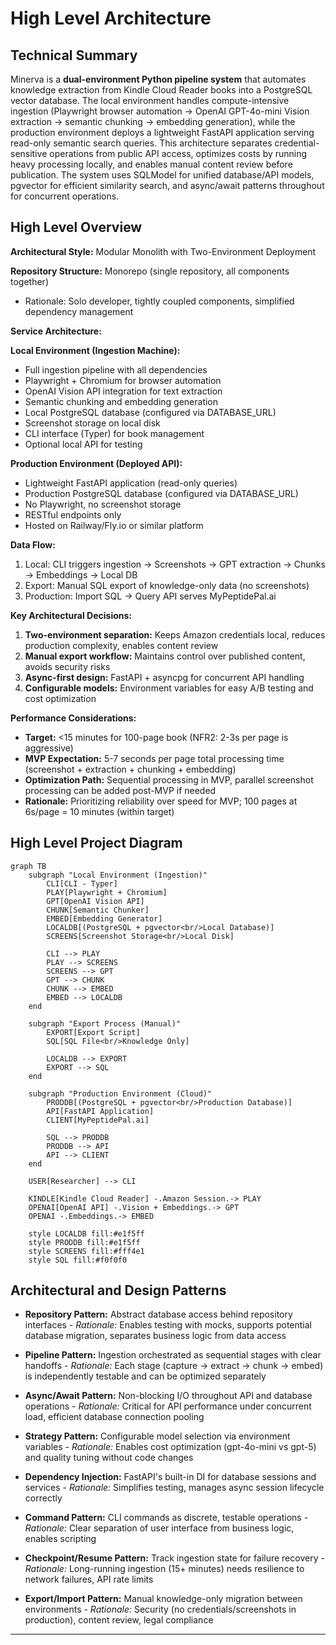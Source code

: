 # High Level Architecture

## Technical Summary

Minerva is a **dual-environment Python pipeline system** that automates knowledge extraction from Kindle Cloud Reader books into a PostgreSQL vector database. The local environment handles compute-intensive ingestion (Playwright browser automation → OpenAI GPT-4o-mini Vision extraction → semantic chunking → embedding generation), while the production environment deploys a lightweight FastAPI application serving read-only semantic search queries. This architecture separates credential-sensitive operations from public API access, optimizes costs by running heavy processing locally, and enables manual content review before publication. The system uses SQLModel for unified database/API models, pgvector for efficient similarity search, and async/await patterns throughout for concurrent operations.

## High Level Overview

**Architectural Style:** Modular Monolith with Two-Environment Deployment

**Repository Structure:** Monorepo (single repository, all components together)
- Rationale: Solo developer, tightly coupled components, simplified dependency management

**Service Architecture:**

**Local Environment (Ingestion Machine):**
- Full ingestion pipeline with all dependencies
- Playwright + Chromium for browser automation
- OpenAI Vision API integration for text extraction
- Semantic chunking and embedding generation
- Local PostgreSQL database (configured via DATABASE_URL)
- Screenshot storage on local disk
- CLI interface (Typer) for book management
- Optional local API for testing

**Production Environment (Deployed API):**
- Lightweight FastAPI application (read-only queries)
- Production PostgreSQL database (configured via DATABASE_URL)
- No Playwright, no screenshot storage
- RESTful endpoints only
- Hosted on Railway/Fly.io or similar platform

**Data Flow:**
1. Local: CLI triggers ingestion → Screenshots → GPT extraction → Chunks → Embeddings → Local DB
2. Export: Manual SQL export of knowledge-only data (no screenshots)
3. Production: Import SQL → Query API serves MyPeptidePal.ai

**Key Architectural Decisions:**
1. **Two-environment separation:** Keeps Amazon credentials local, reduces production complexity, enables content review
2. **Manual export workflow:** Maintains control over published content, avoids security risks
3. **Async-first design:** FastAPI + asyncpg for concurrent API handling
4. **Configurable models:** Environment variables for easy A/B testing and cost optimization

**Performance Considerations:**
- **Target:** <15 minutes for 100-page book (NFR2: 2-3s per page is aggressive)
- **MVP Expectation:** 5-7 seconds per page total processing time (screenshot + extraction + chunking + embedding)
- **Optimization Path:** Sequential processing in MVP, parallel screenshot processing can be added post-MVP if needed
- **Rationale:** Prioritizing reliability over speed for MVP; 100 pages at 6s/page = 10 minutes (within target)

## High Level Project Diagram

```mermaid
graph TB
    subgraph "Local Environment (Ingestion)"
        CLI[CLI - Typer]
        PLAY[Playwright + Chromium]
        GPT[OpenAI Vision API]
        CHUNK[Semantic Chunker]
        EMBED[Embedding Generator]
        LOCALDB[(PostgreSQL + pgvector<br/>Local Database)]
        SCREENS[Screenshot Storage<br/>Local Disk]

        CLI --> PLAY
        PLAY --> SCREENS
        SCREENS --> GPT
        GPT --> CHUNK
        CHUNK --> EMBED
        EMBED --> LOCALDB
    end

    subgraph "Export Process (Manual)"
        EXPORT[Export Script]
        SQL[SQL File<br/>Knowledge Only]

        LOCALDB --> EXPORT
        EXPORT --> SQL
    end

    subgraph "Production Environment (Cloud)"
        PRODDB[(PostgreSQL + pgvector<br/>Production Database)]
        API[FastAPI Application]
        CLIENT[MyPeptidePal.ai]

        SQL --> PRODDB
        PRODDB --> API
        API --> CLIENT
    end

    USER[Researcher] --> CLI

    KINDLE[Kindle Cloud Reader] -.Amazon Session.-> PLAY
    OPENAI[OpenAI API] -.Vision + Embeddings.-> GPT
    OPENAI -.Embeddings.-> EMBED

    style LOCALDB fill:#e1f5ff
    style PRODDB fill:#e1f5ff
    style SCREENS fill:#fff4e1
    style SQL fill:#f0f0f0
```

## Architectural and Design Patterns

- **Repository Pattern:** Abstract database access behind repository interfaces - _Rationale:_ Enables testing with mocks, supports potential database migration, separates business logic from data access

- **Pipeline Pattern:** Ingestion orchestrated as sequential stages with clear handoffs - _Rationale:_ Each stage (capture → extract → chunk → embed) is independently testable and can be optimized separately

- **Async/Await Pattern:** Non-blocking I/O throughout API and database operations - _Rationale:_ Critical for API performance under concurrent load, efficient database connection pooling

- **Strategy Pattern:** Configurable model selection via environment variables - _Rationale:_ Enables cost optimization (gpt-4o-mini vs gpt-5) and quality tuning without code changes

- **Dependency Injection:** FastAPI's built-in DI for database sessions and services - _Rationale:_ Simplifies testing, manages async session lifecycle correctly

- **Command Pattern:** CLI commands as discrete, testable operations - _Rationale:_ Clear separation of user interface from business logic, enables scripting

- **Checkpoint/Resume Pattern:** Track ingestion state for failure recovery - _Rationale:_ Long-running ingestion (15+ minutes) needs resilience to network failures, API rate limits

- **Export/Import Pattern:** Manual knowledge-only migration between environments - _Rationale:_ Security (no credentials/screenshots in production), content review, legal compliance

---
